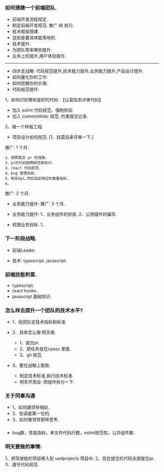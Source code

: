 ### 如何搭建一个前端团队.
* 前端开发流程规定.
* 制定前端开发规范.
  推广 和 执行.
* 技术框架搭建.
* 这些是要具体能落地的.
* 技术提升.
* 为团队带来哪些提升.
* 业务上的提升,用户体验提升.

-----------------------------------------------------------
* 四步走战略: 代码规范提升,技术能力提升,业务能力提升,产品设计提升.
* 如何量化你的工作:
* 如何挖掘你的价值:
* 代码规范提升:

1、如何识别哪些是好的代码. 【让莫焰去评审代码】
 - 加入 eslint 代码规范，强制校验.
 - 加入 commintlinkc 规范. 约束提交记录.

2、做一个样板工程.

* 项目设计如何规范.
[1、找莫焰来评审一下.]

推广: 1 个月.
```
1、按照提交 pr 的措施.
2、pr的代码按照规范来执行.
3、react 代码规范.
4、bug 管理系统. 
5、制定kpi,然后指定相应的衡量指标.
6、
```

推广: 2 个月.

* 业务能力提升:
推广: 3 个月.

* 业务能力提升:
1、业务组件的封装.
2、公用插件的编写.

* 梳理业务目标.
1、

### 下一阶段战略.
* 前端Leader.

* 技术:
typescript.
javascript.

### 前端技能积累.
* typescript.
* react hooks.
* javascript 基础知识.

### 怎么样去提升一个团队的技术水平?
* 1、给团队定技术指标和标准.

* 2、具体怎么做:明天做.
   * 1、提交pr.
   * 2、把任务放在cpass 里面.
   * 3、git 规范.

* 3、要在战略上取胜.
    * 制定技术标准,执行技术标准.
    * 明天开周会: 把组件拆分一下.

### 关于同事沟通
* 1、如何跟领导相处.
* 2、低调是第一位的.
* 3、如何像领导那样思考.

### 
* bug数，性能指标，单文件代码行数，eslint规范性，公共组件数.

### 明天要做的事情:
1、把驾驶舱的项目移入到 uedprojects 项目中.
2、现在提交的代码全部提交pr.
3、遵守代码规范.
